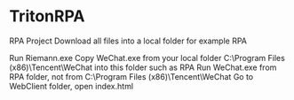 # TritonRPA
RPA Project Download all files into a local folder for example RPA

Run Riemann.exe
Copy WeChat.exe from your local folder C:\Program Files (x86)\Tencent\WeChat into this folder such as RPA
Run WeChat.exe from RPA folder, not from C:\Program Files (x86)\Tencent\WeChat
Go to WebClient folder, open index.html
